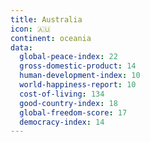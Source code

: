 ```yaml
---
title: Australia
icon: 🇦🇺
continent: oceania
data:
  global-peace-index: 22
  gross-domestic-product: 14
  human-development-index: 10
  world-happiness-report: 10
  cost-of-living: 134
  good-country-index: 18
  global-freedom-score: 17
  democracy-index: 14
---
```

